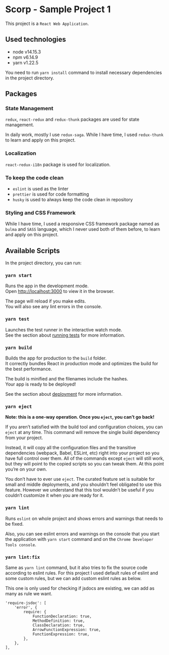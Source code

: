 # Scorp - Sample Project 1

This project is a `React Web Application`.

## Used technologies

- node v14.15.3
- npm v6.14.9
- yarn v1.22.5

You need to run `yarn install` command to install necessary dependencies in the project directory.

## Packages

### State Management

`redux`, `react-redux` and `redux-thunk` packages are used for state management.

In daily work, mostly I use `redux-saga`. While I have time, I used `redux-thunk` to learn and apply on this project.

### Localization

`react-redux-i18n` package is used for localization.

### To keep the code clean

- `eslint` is used as the linter
- `prettier` is used for code formatting
- `husky` is used to always keep the code clean in repository

### Styling and CSS Framework

While I have time, I used a responsive CSS framework package named as `bulma` and `SASS` language, which I never used
both of them before, to learn and apply on this project.

## Available Scripts

In the project directory, you can run:

### `yarn start`

Runs the app in the development mode.\
Open [http://localhost:3000](http://localhost:3000) to view it in the browser.

The page will reload if you make edits.\
You will also see any lint errors in the console.

### `yarn test`

Launches the test runner in the interactive watch mode.\
See the section about [running tests](https://facebook.github.io/create-react-app/docs/running-tests) for more
information.

### `yarn build`

Builds the app for production to the `build` folder.\
It correctly bundles React in production mode and optimizes the build for the best performance.

The build is minified and the filenames include the hashes.\
Your app is ready to be deployed!

See the section about [deployment](https://facebook.github.io/create-react-app/docs/deployment) for more information.

### `yarn eject`

**Note: this is a one-way operation. Once you `eject`, you can’t go back!**

If you aren’t satisfied with the build tool and configuration choices, you can `eject` at any time. This command will
remove the single build dependency from your project.

Instead, it will copy all the configuration files and the transitive dependencies (webpack, Babel, ESLint, etc) right
into your project so you have full control over them. All of the commands except `eject` will still work, but they will
point to the copied scripts so you can tweak them. At this point you’re on your own.

You don’t have to ever use `eject`. The curated feature set is suitable for small and middle deployments, and you
shouldn’t feel obligated to use this feature. However we understand that this tool wouldn’t be useful if you couldn’t
customize it when you are ready for it.

### `yarn lint`

Runs `eslint` on whole project and shows errors and warnings that needs to be fixed.

Also, you can see eslint errors and warnings on the console that you start the application with `yarn start` command and
on the `Chrome Developer Tools console`.

### `yarn lint:fix`

Same as `yarn lint` command, but it also tries to fix the source code according to eslint rules. For this project I used
default rules of eslint and some custom rules, but we can add custom eslint rules as below.

This one is only used for checking if jsdocs are existing, we can add as many as rule we want.

```
'require-jsdoc': [
    'error', {
        require: {
            FunctionDeclaration: true, 
            MethodDefinition: true, 
            ClassDeclaration: true, 
            ArrowFunctionExpression: true, 
            FunctionExpression: true, 
        },
    },
],
```
